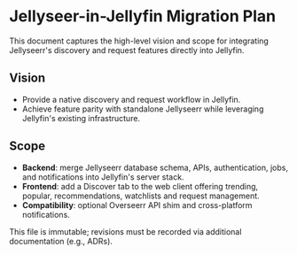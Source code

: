 # Jellyseer-in-Jellyfin Migration Plan

This document captures the high-level vision and scope for integrating Jellyseerr's discovery and request features directly into Jellyfin.

## Vision
- Provide a native discovery and request workflow in Jellyfin.
- Achieve feature parity with standalone Jellyseerr while leveraging Jellyfin's existing infrastructure.

## Scope
- **Backend**: merge Jellyseerr database schema, APIs, authentication, jobs, and notifications into Jellyfin's server stack.
- **Frontend**: add a Discover tab to the web client offering trending, popular, recommendations, watchlists and request management.
- **Compatibility**: optional Overseerr API shim and cross-platform notifications.

This file is immutable; revisions must be recorded via additional documentation (e.g., ADRs).

